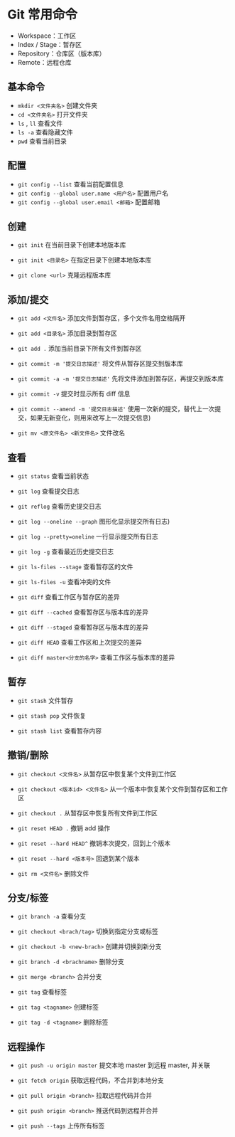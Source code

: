# Git 常用命令

- Workspace：工作区
- Index / Stage：暂存区
- Repository：仓库区（版本库）
- Remote：远程仓库

## 基本命令

- `mkdir <文件夹名>` 创建文件夹
- `cd <文件夹名>` 打开文件夹
- `ls` , `ll` 查看文件
- `ls -a` 查看隐藏文件
- `pwd` 查看当前目录

## 配置

- `git config --list` 查看当前配置信息
- `git config --global user.name <用户名>` 配置用户名
- `git config --global user.email <邮箱>` 配置邮箱

## 创建

- `git init` 在当前目录下创建本地版本库

- `git init <目录名>` 在指定目录下创建本地版本库

- `git clone <url>` 克隆远程版本库

## 添加/提交

- `git add <文件名>` 添加文件到暂存区，多个文件名用空格隔开

- `git add <目录名>` 添加目录到暂存区

- `git add .` 添加当前目录下所有文件到暂存区

- `git commit -m '提交日志描述'` 将文件从暂存区提交到版本库

- `git commit -a -m '提交日志描述'` 先将文件添加到暂存区，再提交到版本库

- `git commit -v` 提交时显示所有 diff 信息

- `git commit --amend -m '提交日志描述'` 使用一次新的提交，替代上一次提交，如果无新变化，则用来改写上一次提交信息)

- `git mv <原文件名> <新文件名>` 文件改名

## 查看

- `git status` 查看当前状态

- `git log` 查看提交日志

- `git reflog` 查看历史提交日志

- `git log --oneline --graph` 图形化显示提交所有日志)

- `git log --pretty=oneline` 一行显示提交所有日志

- `git log -g` 查看最近历史提交日志

- `git ls-files --stage` 查看暂存区的文件

- `git ls-files -u` 查看冲突的文件

- `git diff` 查看工作区与暂存区的差异

- `git diff --cached` 查看暂存区与版本库的差异

- `git diff --staged` 查看暂存区与版本库的差异

- `git diff HEAD` 查看工作区和上次提交的差异

- `git diff master<分支的名字>` 查看工作区与版本库的差异

## 暂存

- `git stash` 文件暂存

- `git stash pop` 文件恢复

- `git stash list` 查看暂存内容

## 撤销/删除

- `git checkout <文件名>` 从暂存区中恢复某个文件到工作区

- `git checkout <版本id> <文件名>` 从一个版本中恢复某个文件到暂存区和工作区

- `git checkout .` 从暂存区中恢复所有文件到工作区

- `git reset HEAD .` 撤销 add 操作

- `git reset --hard HEAD^` 撤销本次提交，回到上个版本

- `git reset --hard <版本号>` 回退到某个版本

- `git rm <文件名>` 删除文件

## 分支/标签

- `git branch -a` 查看分支

- `git checkout <brach/tag>` 切换到指定分支或标签

- `git checkout -b <new-brach>` 创建并切换到新分支

- `git branch -d <brachname>` 删除分支

- `git merge <branch>` 合并分支

- `git tag` 查看标签

- `git tag <tagname>` 创建标签

- `git tag -d <tagname>` 删除标签

## 远程操作

- `git push -u origin master` 提交本地 master 到远程 master, 并关联

- `git fetch origin` 获取远程代码，不合并到本地分支

- `git pull origin <branch>` 拉取远程代码并合并

- `git push origin <branch>` 推送代码到远程并合并

- `git push --tags` 上传所有标签
